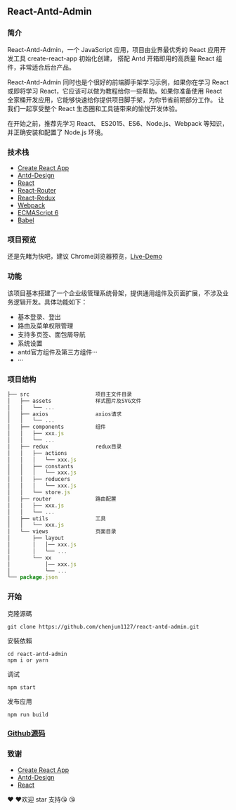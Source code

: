 ## React-Antd-Admin

### 简介
React-Antd-Admin，一个 JavaScript 应用，项目由业界最优秀的 React 应用开发工具 create-react-app 初始化创建， 搭配 Antd 开箱即用的高质量 React 组件，非常适合后台产品。

React-Antd-Admin 同时也是个很好的前端脚手架学习示例，如果你在学习 React 或即将学习 React，它应该可以做为教程给你一些帮助。如果你准备使用 React 全家桶开发应用，它能够快速给你提供项目脚手架，为你节省前期部分工作。 让我们一起享受整个 React 生态圈和工具链带来的愉悦开发体验。

在开始之前，推荐先学习 React、 ES2015、ES6、Node.js、Webpack 等知识，并正确安装和配置了 Node.js 环境。

### 技术栈
* [Create React App](https://facebook.github.io/create-react-app/docs/getting-started)
* [Antd-Design](https://ant.design/index-cn)
* [React](https://reactjs.org)
* [React-Router](https://reacttraining.com/react-router/)
* [React-Redux](https://react-redux.js.org)
* [Webpack](https://www.webpackjs.com)
* [ECMAScript 6](http://es6.ruanyifeng.com)
* [Babel](https://babeljs.io)

### 项目预览
还是先睹为快吧，建议 Chrome浏览器预览，[Live-Demo](https://c-jun.coding.me/static-web/react-antd-admin/)

### 功能
该项目基本搭建了一个企业级管理系统骨架，提供通用组件及页面扩展，不涉及业务逻辑开发。具体功能如下：
* 基本登录、登出
* 路由及菜单权限管理
* 支持多页签、面包屑导航
* 系统设置
* antd官方组件及第三方组件···
* ···
### 项目结构

```javascript
├── src                     项目主文件目录
│   ├── assets              样式图片及SVG文件
│   │   └── ...
│   ├── axios               axios请求
│   │   └── ...
│   ├── components          组件
│   │   ├── xxx.js
│   │   └── ...
│   ├── redux               redux目录
│   │   ├── actions
│   │   │   └── xxx.js
│   │   ├── constants
│   │   │   └── xxx.js
│   │   ├── reducers
│   │   │   └── xxx.js
│   │   └── store.js
│   ├── router              路由配置
│   │   ├── xxx.js
│   │   └── ...
│   ├── utils               工具
│   │   └── xxx.js
│   └── views               页面目录
│       ├── layout
│       │   │── xxx.js
│       │   └── ...
│       └── xx
│           │── xxx.js
│           └── ...
└── package.json
```

### 开始

克隆源碼
```
git clone https://github.com/chenjun1127/react-antd-admin.git
```
安裝依賴
```
cd react-antd-admin
npm i or yarn
```
调试
```
npm start
```
发布应用
```
npm run build
```
### [Github源码](https://github.com/chenjun1127/react-antd-admin)

### 致谢
* [Create React App](https://facebook.github.io/create-react-app/docs/getting-started)
* [Antd-Design](https://ant.design/index-cn)
* [React](https://reactjs.org)

:heart: :heart:欢迎 star 支持:kissing_heart: :kissing_heart:
